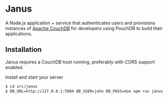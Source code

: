Janus
==================================================

A Node.js application + service that authenticates users and provisions instances of [Apache CouchDB](http://couchdb.apache.org/) for developers using PouchDB to build their applications.

Installation
----------

Janus requires a CouchDB host running, preferably with CORS support enabled.

Install and start your server

```bash
$ cd src/janus
$ DB_URL=http://127.0.0.1:5984 DB_USER=john DB_PASS=doe npm run janus
````
